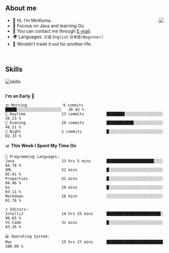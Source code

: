 ## About me

<img align="right" src="https://github-readme-stats.vercel.app/api?username=MiriKuma&theme=radical"/>

- 👋 Hi, I’m MiriKuma.
- 📖 Focous on Java and learning Go.
- 📩 You can contact me through [E-mail](mailto:superkuma874@gmail.com).
- 🌍 Languages: `汉语` `English` `日本語(Beginner)`
- 🌟 Wouldn’t trade it out for another life.

<br/>

## Skills
![skills](https://skillicons.dev/icons?i=java,py,mysql,mongodb,postgres,redis,rocket,kafka,spring,maven,git,github,linux,md,idea,vscode,postman,discord&perline=9)


<!-- ![Java](https://img.shields.io/badge/java-%23ED8B00.svg?style=for-the-badge&logo=java&logoColor=white) -->
<!-- ![Python](https://img.shields.io/badge/python-3670A0?style=for-the-badge&logo=python&logoColor=ffdd54) -->
<!-- ![MySQL](https://img.shields.io/badge/mysql-%2300f.svg?style=for-the-badge&logo=mysql&logoColor=white) -->
<!-- ![MongoDB](https://img.shields.io/badge/MongoDB-%234ea94b.svg?style=for-the-badge&logo=mongodb&logoColor=white) -->
<!-- ![Redis](https://img.shields.io/badge/redis-%23DD0031.svg?style=for-the-badge&logo=redis&logoColor=white) -->
<!-- ![ElasticSearch](https://img.shields.io/badge/-ElasticSearch-005571?style=for-the-badge&logo=elasticsearch) -->
<!-- ![Spring](https://img.shields.io/badge/spring-%236DB33F.svg?style=for-the-badge&logo=spring&logoColor=white) -->
<!-- ![Linux](https://img.shields.io/badge/Linux-FCC624?style=for-the-badge&logo=linux&logoColor=black) -->
<!-- ![Git](https://img.shields.io/badge/git-%23F05033.svg?style=for-the-badge&logo=git&logoColor=white) -->
<!-- ![Apache Maven](https://img.shields.io/badge/Apache%20Maven-C71A36?style=for-the-badge&logo=Apache%20Maven&logoColor=white) -->
<!-- ![Apache Kafka](https://img.shields.io/badge/Apache%20Kafka-000?style=for-the-badge&logo=apachekafka) -->
<!-- ![Markdown](https://img.shields.io/badge/markdown-%23000000.svg?style=for-the-badge&logo=markdown&logoColor=white) -->


## 

<!--START_SECTION:waka-->
**I'm an Early 🐤** 

```text
🌞 Morning                9 commits           █████░░░░░░░░░░░░░░░░░░░░   20.93 % 
🌆 Daytime                13 commits          ████████░░░░░░░░░░░░░░░░░   30.23 % 
🌃 Evening                20 commits          ████████████░░░░░░░░░░░░░   46.51 % 
🌙 Night                  1 commits           █░░░░░░░░░░░░░░░░░░░░░░░░   02.33 % 
```


📊 **This Week I Spent My Time On** 

```text
💬 Programming Languages: 
Java                     13 hrs 5 mins       █████████████████████░░░░   84.78 % 
XML                      52 mins             █░░░░░░░░░░░░░░░░░░░░░░░░   05.61 % 
Properties               41 mins             █░░░░░░░░░░░░░░░░░░░░░░░░   04.46 % 
Go                       28 mins             █░░░░░░░░░░░░░░░░░░░░░░░░   03.11 % 
Markdown                 16 mins             ░░░░░░░░░░░░░░░░░░░░░░░░░   01.76 % 

🔥 Editors: 
IntelliJ                 14 hrs 55 mins      ████████████████████████░   96.65 % 
VS Code                  31 mins             █░░░░░░░░░░░░░░░░░░░░░░░░   03.35 % 

💻 Operating System: 
Mac                      15 hrs 27 mins      █████████████████████████   100.00 % 
```


<!--END_SECTION:waka-->

<!---
MiriKuma/MiriKuma is a ✨ special ✨ repository because its `README.md` (this file) appears on your GitHub profile.
You can click the Preview link to take a look at your changes.
--->
